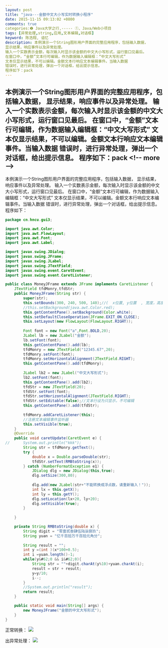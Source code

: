 ```yaml
---
layout: post
title: "java---金额中文大小写实时转换小程序"
date: 2015-11-15 09:13:02 +0800
comments: true
categories:❷ Java大学之行,----- ①、Java/Web小项目
tags: [异常处理,string,应用,文本编辑,对话框]
keyword: 陈浩翔, 谙忆
description: 本例演示一个String图形用户界面的完整应用程序，包括输入数据， 
显示结果，响应事件以及异常处理。 
输入一个实数表示金额，每次输入时显示该金额的中文大小写形式，运行窗口见最后。 
在窗口中，“金额”文本行可编辑，作为数据输入编辑框：“中文大写形式” 
文本仅显示结果，不可以编辑。金额文本行响应文本编辑事件。当输入数据 
错误时，进行异常处理，弹出一个对话框，给出提示信息。 
程序如下：pack 
---
```



本例演示一个String图形用户界面的完整应用程序，包括输入数据， 
显示结果，响应事件以及异常处理。 
输入一个实数表示金额，每次输入时显示该金额的中文大小写形式，运行窗口见最后。 
在窗口中，“金额”文本行可编辑，作为数据输入编辑框：“中文大写形式” 
文本仅显示结果，不可以编辑。金额文本行响应文本编辑事件。当输入数据 
错误时，进行异常处理，弹出一个对话框，给出提示信息。 
程序如下：pack
&#60;!-- more --&#62;
----------

本例演示一个String图形用户界面的完整应用程序，包括输入数据，
显示结果，响应事件以及异常处理。
输入一个实数表示金额，每次输入时显示该金额的中文大小写形式，运行窗口见最后。
在窗口中，“金额”文本行可编辑，作为数据输入编辑框：“中文大写形式”
文本仅显示结果，不可以编辑。金额文本行响应文本编辑事件。当输入数据
错误时，进行异常处理，弹出一个对话框，给出提示信息。
程序如下：
```java
package cn.hncu.gui3;

import java.awt.Color;
import java.awt.FlowLayout;
import java.awt.Font;
import java.awt.Label;

import javax.swing.JDialog;
import javax.swing.JFrame;
import javax.swing.JLabel;
import javax.swing.JTextField;
import javax.swing.event.CaretEvent;
import javax.swing.event.CaretListener;

public class MoneyJFrame extends JFrame implements CaretListener {
    JTextField tfdMonry,tfdStr;	
	public MoneyJFrame(String str) {
		super(str);
		this.setBounds(300, 240, 500, 140);//(  x位置, y位置  , 宽度，高度)
		//this.setBackground(java.awt.Color.red);
		this.getContentPane().setBackground(Color.white);
		this.setDefaultCloseOperation(JFrame.EXIT_ON_CLOSE);
		this.setLayout(new FlowLayout(FlowLayout.RIGHT));
		
		Font font = new Font("a",Font.BOLD,20);
		JLabel lb = new JLabel("金额");
		lb.setFont(font);
		this.getContentPane().add(lb);
		tfdMonry = new JTextField("12345.67",20);
		tfdMonry.setFont(font);
		tfdMonry.setHorizontalAlignment(JTextField.RIGHT);
		this.getContentPane().add(tfdMonry);
		
		JLabel lb2 = new JLabel("中文大写形式");
		lb2.setFont(font);
		this.getContentPane().add(lb2);
		tfdStr = new JTextField(20);
		tfdStr.setFont(font);
		tfdStr.setHorizontalAlignment(JTextField.RIGHT);
		tfdStr.setEditable(false);//文本行设为只显示，不可编辑
		this.getContentPane().add(tfdStr);
		
		tfdMonry.addCaretListener(this);
		//注册文本编辑事件监听器
		this.setVisible(true);
	}
	@Override
	public void caretUpdate(CaretEvent e) {
//		System.out.println("kkk");
		String str = tfdMonry.getText();
		try {
			double x = Double.parseDouble(str);
			tfdStr.setText(RMBtoString(x));
		} catch (NumberFormatException e1) {
			JDialog dlg = new JDialog(this,true);
			dlg.setSize(300,80);
			
			dlg.add(new JLabel(str+"不能转换成浮点数，请重新输入！"));
			int lx = this.getX();
			int ly = this.getY();
			dlg.setLocation(lx+20, ly+20);
			dlg.setVisible(true);
		}
		
	}

	private String RMBtoString(double x) {
		String digit = "零壹贰叁肆伍陆柒捌玖";
		String yuan = "亿千百拾万千百拾元角分";
		
		String result = "";
		int y =(int )(x*100+0.5);
		int i =yuan.length()-1;
		while(y&#62;0 && i&#62;0){
			String str = ""+digit.charAt(y%10)+yuan.charAt(i);
			result = str + result;
			y=y/10;
			i--;
		}
		//System.out.println("result");
		return result;
	}

	public static void main(String[] args) {
		new MoneyJFrame("金额的中文大写形式");
	}
}

```
正常转换：
![](http://img.blog.csdn.net/20151115210349600)

出异常处理：
![](http://img.blog.csdn.net/20151115210359816)